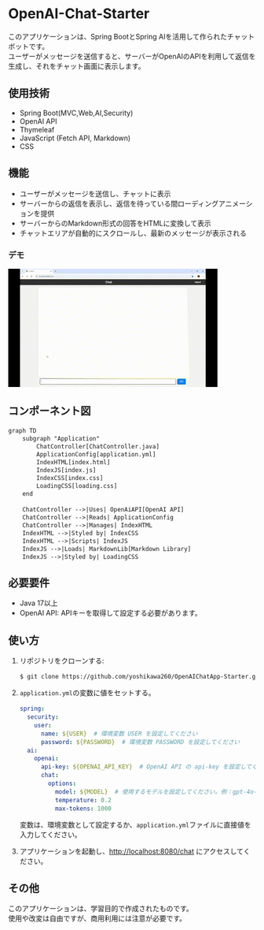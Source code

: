 # OpenAI-Chat-Starter
このアプリケーションは、Spring BootとSpring AIを活用して作られたチャットボットです。<br>
ユーザーがメッセージを送信すると、サーバーがOpenAIのAPIを利用して返信を生成し、それをチャット画面に表示します。

## 使用技術
- Spring Boot(MVC,Web,AI,Security)
- OpenAI API
- Thymeleaf
- JavaScript (Fetch API, Markdown)
- CSS

## 機能
- ユーザーがメッセージを送信し、チャットに表示
- サーバーからの返信を表示し、返信を待っている間ローディングアニメーションを提供
- サーバーからのMarkdown形式の回答をHTMLに変換して表示
- チャットエリアが自動的にスクロールし、最新のメッセージが表示される

### デモ

  ![demo](src/common/demo.gif)  

## コンポーネント図
```mermaid
graph TD
    subgraph "Application"
        ChatController[ChatController.java]
        ApplicationConfig[application.yml]
        IndexHTML[index.html]
        IndexJS[index.js]
        IndexCSS[index.css]
        LoadingCSS[loading.css]
    end

    ChatController -->|Uses| OpenAiAPI[OpenAI API]
    ChatController -->|Reads| ApplicationConfig
    ChatController -->|Manages| IndexHTML
    IndexHTML -->|Styled by| IndexCSS
    IndexHTML -->|Scripts| IndexJS
    IndexJS -->|Loads| MarkdownLib[Markdown Library]
    IndexJS -->|Styled by| LoadingCSS

```

## 必要要件
- Java 17以上
- OpenAI API: APIキーを取得して設定する必要があります。

## 使い方
1. リポジトリをクローンする:
    ```bash
    $ git clone https://github.com/yoshikawa260/OpenAIChatApp-Starter.git
    ```
2. `application.yml`の変数に値をセットする。
    ```yaml
    spring:
      security:
        user:
          name: ${USER}  # 環境変数 USER を設定してください
          password: ${PASSWORD}  # 環境変数 PASSWORD を設定してください
      ai:
        openai:
          api-key: ${OPENAI_API_KEY}  # OpenAI API の api-key を設定してください
          chat:
            options:
              model: ${MODEL}  # 使用するモデルを設定してください。例：gpt-4o-mini
              temperature: 0.2
              max-tokens: 1000
    ```
    変数は、環境変数として設定するか、`application.yml`ファイルに直接値を入力してください。

3. アプリケーションを起動し、[http://localhost:8080/chat](http://localhost:8080/chat) にアクセスしてください。




## その他
このアプリケーションは、学習目的で作成されたものです。<br>
使用や改変は自由ですが、商用利用には注意が必要です。
